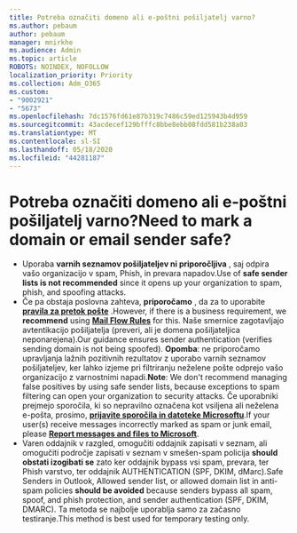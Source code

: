 ```yaml
---
title: Potreba označiti domeno ali e-poštni pošiljatelj varno?
ms.author: pebaum
author: pebaum
manager: mnirkhe
ms.audience: Admin
ms.topic: article
ROBOTS: NOINDEX, NOFOLLOW
localization_priority: Priority
ms.collection: Adm_O365
ms.custom:
- "9002921"
- "5673"
ms.openlocfilehash: 7dc1576fd61e87b319c7486c59ed125943b4d959
ms.sourcegitcommit: 43acdecef129bfffc8bbe8ebb08fdd581b238a03
ms.translationtype: MT
ms.contentlocale: sl-SI
ms.lasthandoff: 05/18/2020
ms.locfileid: "44281187"
---
```

# <a name="need-to-mark-a-domain-or-email-sender-safe"></a><span data-ttu-id="eb6e7-102">Potreba označiti domeno ali e-poštni pošiljatelj varno?</span><span class="sxs-lookup"><span data-stu-id="eb6e7-102">Need to mark a domain or email sender safe?</span></span>

- <span data-ttu-id="eb6e7-103">Uporaba **varnih seznamov pošiljateljev ni priporočljiva** , saj odpira vašo organizacijo v spam, Phish, in prevara napadov.</span><span class="sxs-lookup"><span data-stu-id="eb6e7-103">Use of **safe sender lists is not recommended** since it opens up your organization to spam, phish, and spoofing attacks.</span></span>
- <span data-ttu-id="eb6e7-104">Če pa obstaja poslovna zahteva, **priporočamo** , da za to uporabite **[pravila za pretok pošte](https://docs.microsoft.com/microsoft-365/security/office-365-security/create-safe-sender-lists-in-office-365?view=o365-worldwide#recommended-use-mail-flow-rules)** .</span><span class="sxs-lookup"><span data-stu-id="eb6e7-104">However, if there is a business requirement, we **recommend** using **[Mail Flow Rules](https://docs.microsoft.com/microsoft-365/security/office-365-security/create-safe-sender-lists-in-office-365?view=o365-worldwide#recommended-use-mail-flow-rules)** for this.</span></span> <span data-ttu-id="eb6e7-105">Naše smernice zagotavljajo avtentikacijo pošiljatelja (preveri, ali je domena pošiljateljica neponarejena).</span><span class="sxs-lookup"><span data-stu-id="eb6e7-105">Our guidance ensures sender authentication (verifies sending domain is not being spoofed).</span></span> <span data-ttu-id="eb6e7-106">**Opomba**: ne priporočamo upravljanja lažnih pozitivnih rezultatov z uporabo varnih seznamov pošiljateljev, ker lahko izjeme pri filtriranju neželene pošte odprejo vašo organizacijo z varnostnimi napadi.</span><span class="sxs-lookup"><span data-stu-id="eb6e7-106">**Note**: We don't recommend managing false positives by using safe sender lists, because exceptions to spam filtering can open your organization to security attacks.</span></span> <span data-ttu-id="eb6e7-107">Če uporabniki prejmejo sporočila, ki so nepravilno označena kot vsiljena ali neželena e-pošta, prosimo, **[prijavite sporočila in datoteke Microsoftu](https://protection.office.com/reportsubmission)**.</span><span class="sxs-lookup"><span data-stu-id="eb6e7-107">If your user(s) receive messages incorrectly marked as spam or junk email, please **[Report messages and files to Microsoft](https://protection.office.com/reportsubmission)**.</span></span>
- <span data-ttu-id="eb6e7-108">Varen oddajnik v razgled, omogučiti oddajnik zapisati v seznam, ali omogučiti področje zapisati v seznam v smešen-spam policija **should obstati izogibati se** zato ker oddajnik bypass vsi spam, prevara, ter Phish varstvo, ter oddajnik AUTHENTICATION (SPF, DKIM, dMarc).</span><span class="sxs-lookup"><span data-stu-id="eb6e7-108">Safe Senders in Outlook, Allowed sender list, or allowed domain list in anti-spam policies **should be avoided** because senders bypass all spam, spoof, and phish protection, and sender authentication (SPF, DKIM, DMARC).</span></span> <span data-ttu-id="eb6e7-109">Ta metoda se najbolje uporablja samo za začasno testiranje.</span><span class="sxs-lookup"><span data-stu-id="eb6e7-109">This method is best used for temporary testing only.</span></span>
